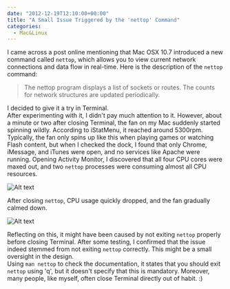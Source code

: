 ```yaml
---
date: "2012-12-19T12:10:00+00:00"
title: "A Small Issue Triggered by the 'nettop' Command"
categories:
  - Mac&Linux
---
```


I came across a post online mentioning that Mac OSX 10.7 introduced a new command called `nettop`, which allows you to view current network connections and data flow in real-time. Here is the description of the `nettop` command:

> The nettop program displays a list of sockets or routes. The counts for network structures are updated periodically.

I decided to give it a try in Terminal.  
After experimenting with it, I didn't pay much attention to it. However, about a minute or two after closing Terminal, the fan on my Mac suddenly started spinning wildly. According to iStatMenu, it reached around 5300rpm. Typically, the fan only spins up like this when playing games or watching Flash content, but when I checked the dock, I found that only Chrome, iMessage, and iTunes were open, and no services like Apache were running. Opening Activity Monitor, I discovered that all four CPU cores were maxed out, and two `nettop` processes were consuming almost all CPU resources.

![Alt text](/images/nettop1.png)

After closing `nettop`, CPU usage quickly dropped, and the fan gradually calmed down.

![Alt text](/images/nettop2.png)

Reflecting on this, it might have been caused by not exiting `nettop` properly before closing Terminal. After some testing, I confirmed that the issue indeed stemmed from not exiting `nettop` correctly. This might be a small oversight in the design.  
Using `man nettop` to check the documentation, it states that you should exit `nettop` using 'q', but it doesn't specify that this is mandatory. Moreover, many people, like myself, often close Terminal directly out of habit. :)

